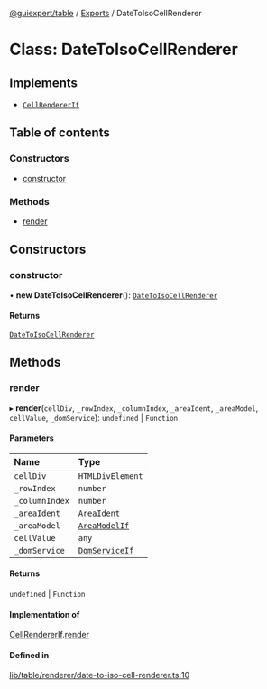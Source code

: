 [@guiexpert/table](../README.md) / [Exports](../modules.md) / DateToIsoCellRenderer

# Class: DateToIsoCellRenderer

## Implements

- [`CellRendererIf`](../interfaces/CellRendererIf.md)

## Table of contents

### Constructors

- [constructor](DateToIsoCellRenderer.md#constructor)

### Methods

- [render](DateToIsoCellRenderer.md#render)

## Constructors

### constructor

• **new DateToIsoCellRenderer**(): [`DateToIsoCellRenderer`](DateToIsoCellRenderer.md)

#### Returns

[`DateToIsoCellRenderer`](DateToIsoCellRenderer.md)

## Methods

### render

▸ **render**(`cellDiv`, `_rowIndex`, `_columnIndex`, `_areaIdent`, `_areaModel`, `cellValue`, `_domService`): `undefined` \| `Function`

#### Parameters

| Name | Type |
| :------ | :------ |
| `cellDiv` | `HTMLDivElement` |
| `_rowIndex` | `number` |
| `_columnIndex` | `number` |
| `_areaIdent` | [`AreaIdent`](../modules.md#areaident) |
| `_areaModel` | [`AreaModelIf`](../interfaces/AreaModelIf.md) |
| `cellValue` | `any` |
| `_domService` | [`DomServiceIf`](../interfaces/DomServiceIf.md) |

#### Returns

`undefined` \| `Function`

#### Implementation of

[CellRendererIf](../interfaces/CellRendererIf.md).[render](../interfaces/CellRendererIf.md#render)

#### Defined in

[lib/table/renderer/date-to-iso-cell-renderer.ts:10](https://github.com/guiexperttable/ge-table/blob/7d8ffe2/libs/table/src/lib/table/renderer/date-to-iso-cell-renderer.ts#L10)
